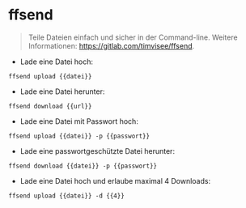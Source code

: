# ffsend

> Teile Dateien einfach und sicher in der Command-line.
> Weitere Informationen: <https://gitlab.com/timvisee/ffsend>.

- Lade eine Datei hoch:

`ffsend upload {{datei}}`

- Lade eine Datei herunter:

`ffsend download {{url}}`

- Lade eine Datei mit Passwort hoch:

`ffsend upload {{datei}} -p {{passwort}}`

- Lade eine passwortgeschützte Datei herunter:

`ffsend download {{datei}} -p {{passwort}}`

- Lade eine Datei hoch und erlaube maximal 4 Downloads:

`ffsend upload {{datei}} -d {{4}}`
